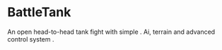 # BattleTank
An open head-to-head tank fight with simple . Ai, terrain and advanced control system .
